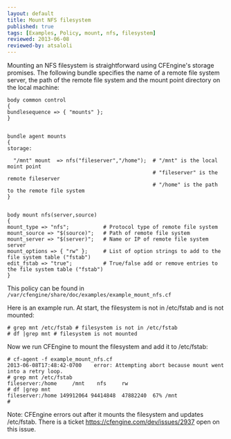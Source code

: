 ```yaml
---
layout: default
title: Mount NFS filesystem
published: true
tags: [Examples, Policy, mount, nfs, filesystem]
reviewed: 2013-06-08
reviewed-by: atsaloli
---
```


Mounting an NFS filesystem is straightforward using CFEngine's storage promises. The following bundle specifies the name of a remote file system server, the path of the remote file system and the mount point directory on the local machine:

```cf3
body common control
{
bundlesequence => { "mounts" };
}


bundle agent mounts
{
storage:

  "/mnt" mount  => nfs("fileserver","/home");  # "/mnt" is the local moint point
                                               # "fileserver" is the remote fileserver
                                               # "/home" is the path to the remote file system
}


body mount nfs(server,source)
{
mount_type => "nfs";           # Protocol type of remote file system
mount_source => "$(source)";   # Path of remote file system
mount_server => "$(server)";   # Name or IP of remote file system server
mount_options => { "rw" };     # List of option strings to add to the file system table ("fstab")
edit_fstab => "true";          # True/false add or remove entries to the file system table ("fstab")
}
```

This policy can be found in `/var/cfengine/share/doc/examples/example_mount_nfs.cf`

Here is an example run.  At start, the filesystem is not in /etc/fstab and is not mounted:

```
# grep mnt /etc/fstab # filesystem is not in /etc/fstab
# df |grep mnt # filesystem is not mounted
```

Now we run CFEngine to mount the filesystem and add it to /etc/fstab:

```
# cf-agent -f example_mount_nfs.cf  
2013-06-08T17:48:42-0700    error: Attempting abort because mount went into a retry loop.
# grep mnt /etc/fstab
fileserver:/home 	 /mnt 	 nfs 	 rw
# df |grep mnt
fileserver:/home 149912064 94414848  47882240  67% /mnt
# 
```

Note: CFEngine errors out after it mounts the filesystem and updates
/etc/fstab.  There is a ticket https://cfengine.com/dev/issues/2937
open on this issue.
